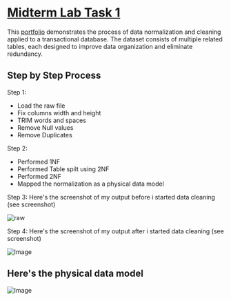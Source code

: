 # [Midterm Lab Task 1](https://github.com/user-attachments/files/19071685/Midterm.Lab.Task.1.xlsx)
This [portfolio](https://github.com/Soguilon/EDM-V3/blob/ff801c8db9c605937c606d9dbc5e33f94576d7fd/excel1.md) demonstrates the process of data normalization and cleaning applied to a transactional database. The dataset consists of multiple related tables, each designed to improve data organization and eliminate redundancy.

## Step by Step Process
Step 1:
- Load the raw file
- Fix columns width and height
- TRIM words and spaces
- Remove Null values
- Remove Duplicates

Step 2:
- Performed 1NF
- Performed Table spilt using 2NF
- Performed 2NF
- Mapped the normalization as a physical data model


Step 3: Here's the screenshot of my output before i started data cleaning (see screenshot)

![raw](https://github.com/user-attachments/assets/e0375d56-cc93-4908-9492-90f4aa3642d7)


Step 4: Here's the screenshot of my output after i started data cleaning (see screenshot)

![Image](https://github.com/user-attachments/assets/9daf38c7-759e-48ee-8403-af19cdfa2af1)

## Here's the physical data model

![Image](https://github.com/user-attachments/assets/105f7e3d-6e12-4af5-b09f-66e0428a5105)
